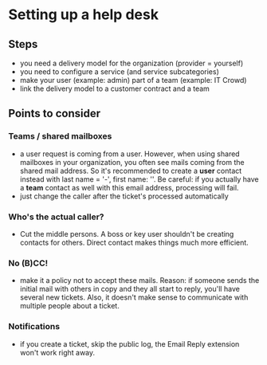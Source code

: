 
# Setting up a help desk

## Steps

* you need a delivery model for the organization (provider = yourself)
* you need to configure a service (and service subcategories)
* make your user (example: admin) part of a team (example: IT Crowd)
* link the delivery model to a customer contract and a team 
 
 

## Points to consider

### Teams / shared mailboxes
* a user request is coming from a user. However, when using shared mailboxes in your organization, you often see mails coming from the shared mail address. So it's recommended to create a **user** contact instead with last name = '-', first name: '<team>'. Be careful: if you actually have a **team** contact as well with this email address, processing will fail.
* just change the caller after the ticket's processed automatically

### Who's the actual caller?
* Cut the middle persons. A boss or key user shouldn't be creating contacts for others. Direct contact makes things much more efficient.

### No (B)CC!
* make it a policy not to accept these mails. Reason: if someone sends the initial mail with others in copy and they all start to reply, you'll have several new tickets. Also, it doesn't make sense to communicate with multiple people about a ticket.

### Notifications
* if you create a ticket, skip the public log, the Email Reply extension won't work right away.
